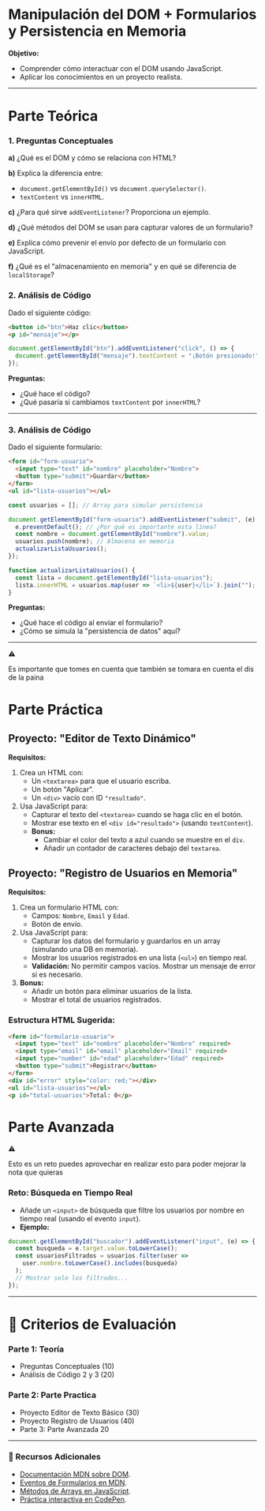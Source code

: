# **Manipulación del DOM + Formularios y Persistencia en Memoria**

**Objetivo:**

- Comprender cómo interactuar con el DOM usando JavaScript.
- Aplicar los conocimientos en un proyecto realista.

---

# **Parte Teórica**

### **1. Preguntas Conceptuales**

**a)** ¿Qué es el DOM y cómo se relaciona con HTML?

**b)** Explica la diferencia entre:

- `document.getElementById()` vs `document.querySelector()`.
- `textContent` vs `innerHTML`.

**c)** ¿Para qué sirve `addEventListener`? Proporciona un ejemplo.

**d)** ¿Qué métodos del DOM se usan para capturar valores de un formulario?

**e)** Explica cómo prevenir el envío por defecto de un formulario con JavaScript.

**f)** ¿Qué es el "almacenamiento en memoria" y en qué se diferencia de `localStorage`?

### **2. Análisis de Código**

Dado el siguiente código:

```html
<button id="btn">Haz clic</button>
<p id="mensaje"></p>

```

```jsx
document.getElementById("btn").addEventListener("click", () => {
  document.getElementById("mensaje").textContent = "¡Botón presionado!";
});

```

**Preguntas:**

- ¿Qué hace el código?
- ¿Qué pasaría si cambiamos `textContent` por `innerHTML`?

---

### **3. Análisis de Código**

Dado el siguiente formulario:

```html
<form id="form-usuario">
  <input type="text" id="nombre" placeholder="Nombre">
  <button type="submit">Guardar</button>
</form>
<ul id="lista-usuarios"></ul>

```

```jsx
const usuarios = []; // Array para simular persistencia

document.getElementById("form-usuario").addEventListener("submit", (e) => {
  e.preventDefault(); // ¿Por qué es importante esta línea?
  const nombre = document.getElementById("nombre").value;
  usuarios.push(nombre); // Almacena en memoria
  actualizarListaUsuarios();
});

function actualizarListaUsuarios() {
  const lista = document.getElementById("lista-usuarios");
  lista.innerHTML = usuarios.map(user => `<li>${user}</li>`).join("");
}

```

**Preguntas:**

- ¿Qué hace el código al enviar el formulario?
- ¿Cómo se simula la "persistencia de datos" aquí?

---

<aside>
⚠️

Es importante que tomes en cuenta que también se tomara en cuenta el dis de la paina

</aside>

# **Parte Práctica**

## **Proyecto: "Editor de Texto Dinámico"**

**Requisitos:**

1. Crea un HTML con:
    - Un `<textarea>` para que el usuario escriba.
    - Un botón "Aplicar".
    - Un `<div>` vacío con ID `"resultado"`.
2. Usa JavaScript para:
    - Capturar el texto del `<textarea>` cuando se haga clic en el botón.
    - Mostrar ese texto en el `<div id="resultado">` (usando `textContent`).
    - **Bonus:**
        - Cambiar el color del texto a azul cuando se muestre en el `div`.
        - Añadir un contador de caracteres debajo del `textarea`.

## **Proyecto: "Registro de Usuarios en Memoria"**

**Requisitos:**

1. Crea un formulario HTML con:
    - Campos: `Nombre`, `Email` y `Edad`.
    - Botón de envío.
2. Usa JavaScript para:
    - Capturar los datos del formulario y guardarlos en un array (simulando una DB en memoria).
    - Mostrar los usuarios registrados en una lista (`<ul>`) en tiempo real.
    - **Validación:** No permitir campos vacíos. Mostrar un mensaje de error si es necesario.
3. **Bonus:**
    - Añadir un botón para eliminar usuarios de la lista.
    - Mostrar el total de usuarios registrados.

### **Estructura HTML Sugerida:**

```html
<form id="formulario-usuario">
  <input type="text" id="nombre" placeholder="Nombre" required>
  <input type="email" id="email" placeholder="Email" required>
  <input type="number" id="edad" placeholder="Edad" required>
  <button type="submit">Registrar</button>
</form>
<div id="error" style="color: red;"></div>
<ul id="lista-usuarios"></ul>
<p id="total-usuarios">Total: 0</p>

```

# **Parte Avanzada**

<aside>
⚠️

Esto es un reto puedes aprovechar en realizar esto para poder mejorar la nota que quieras

</aside>

### **Reto: Búsqueda en Tiempo Real**

- Añade un `<input>` de búsqueda que filtre los usuarios por nombre en tiempo real (usando el evento `input`).
- **Ejemplo:**

```jsx
document.getElementById("buscador").addEventListener("input", (e) => {
  const busqueda = e.target.value.toLowerCase();
  const usuariosFiltrados = usuarios.filter(user =>
    user.nombre.toLowerCase().includes(busqueda)
  );
  // Mostrar solo los filtrados...
});

```

---

# **📌 Criterios de Evaluación**

### Parte 1: Teoría

- Preguntas Conceptuales (10)
- Análisis de Código 2 y 3 (20)

### Parte 2: Parte Practica

- Proyecto Editor de Texto Básico (30)
- Proyecto Registro de Usuarios (40)
- Parte 3: Parte Avanzada 20

---

### **🔗 Recursos Adicionales**

- [Documentación MDN sobre DOM](https://developer.mozilla.org/es/docs/Web/API/Document_Object_Model/Introduction).
- [Eventos de Formularios en MDN](https://developer.mozilla.org/es/docs/Web/API/HTMLFormElement/submit_event).
- [Métodos de Arrays en JavaScript](https://developer.mozilla.org/es/docs/Web/JavaScript/Reference/Global_Objects/Array).
- [Práctica interactiva en CodePen](https://codepen.io/pen/).
